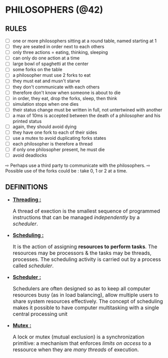# PHILOSOPHERS (@42)
## RULES

- [ ] one or more philosophers sitting at a round table, named starting at 1
- [ ] they are seated in order next to each others
- [ ] only three actions = eating, thinking, sleeping
- [ ] can only do one action at a time
- [ ] large bowl of spaghetti at the center
- [ ] some forks on the table
- [ ]	a philosopher must use 2 forks to eat
- [ ] they must eat and musn't starve
- [ ] they don't communicate with each others
- [ ] therefore don't know when someone is about to die
- [ ] in order, they eat, drop the forks, sleep, then think
- [ ] simulation stops when one dies
- [ ] their status change must be written in full, not untertwined with another
- [ ] a max of 10ms is accepted between the death of a philosopher and his printed status
- [ ] again, they should avoid dying
- [ ] they have one fork to each of their sides
- [ ] use a mutex to avoid duplicating forks states
- [ ] each philosopher is therefore a thread
- [ ] if only one philosopher present, he must die
- [ ] avoid deadlocks

⇨ Perhaps use a third party to communicate with the philosophers.
⇨ Possible use of the forks could be : take 0, 1 or 2 at a time.

## DEFINITIONS

- <font size="3"><ins>**Threading :**<font> <br>

	A thread of exection is the smallest sequence of programmed instructions that can be managed *independently* by a *scheduler*.

- <font size="3"><ins>**Scheduling :**<font> <br>

	It is the action of assigning **resources to perform tasks**. The resources may be processors & the tasks may be threads, processes. The scheduling activity is carried out by a process called *scheduler*.

- <font size="3"><ins>**Scheduler :**<font> <br>

	Schedulers are often designed so as to keep all computer resources busy (as in load balancing), allow multiple users to share system resources effectively.
	The concept of scheduling makes it possible to have computer multitasking with a single central processing unit


- <font size="3"><ins>**Mutex :**<font> <br>

	A lock or mutex (mutual exclusion) is a synchronization primitive: a mechanism that enforces *limits on access* to a ressource when they are *many threads* of execution.